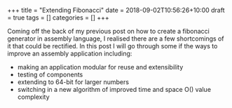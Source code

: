 +++
title = "Extending Fibonacci"
date = 2018-09-02T10:56:26+10:00
draft = true
tags = []
categories = []
+++

Coming off the back of my previous post on how to create a fibonacci generator in assembly language, I realised there are a few shortcomings of it that could be rectified. In this post I will go through some if the ways to improve an assembly application including:

- making an application modular for reuse and extensibility
- testing of components
- extending to 64-bit for larger numbers
- switching in a new algorithm of improved time and space O() value complexity


